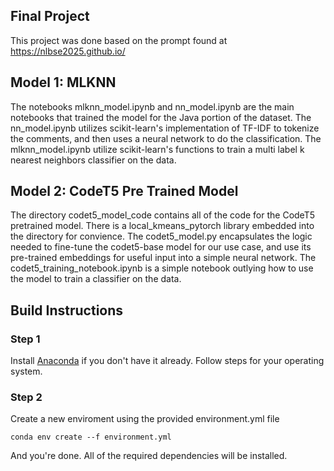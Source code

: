 ## Final Project  
This project was done based on the prompt found at https://nlbse2025.github.io/

## Model 1: MLKNN

The notebooks mlknn_model.ipynb and nn_model.ipynb are the main notebooks that trained the model for the Java portion of the dataset. The nn_model.ipynb utilizes scikit-learn's implementation of TF-IDF to tokenize the comments, and then uses a neural network to do the classification. The mlknn_model.ipynb utilize scikit-learn's functions to train a multi label k nearest neighbors classifier on the data. 

## Model 2: CodeT5 Pre Trained Model

The directory codet5_model_code contains all of the code for the CodeT5 pretrained model. There is a local_kmeans_pytorch library embedded into the directory for convience. The codet5_model.py encapsulates the logic needed to fine-tune the codet5-base model for our use case, and use its pre-trained embeddings for useful input into a simple neural network. The codet5_training_notebook.ipynb is a simple notebook outlying how to use the model to train a classifier on the data.

## Build Instructions

### Step 1
Install [Anaconda](https://www.anaconda.com/download/success) if you don't have it already. Follow steps for your operating system.

### Step 2
Create a new enviroment using the provided environment.yml file
```
conda env create --f environment.yml
```

And you're done. All of the required dependencies will be installed.
